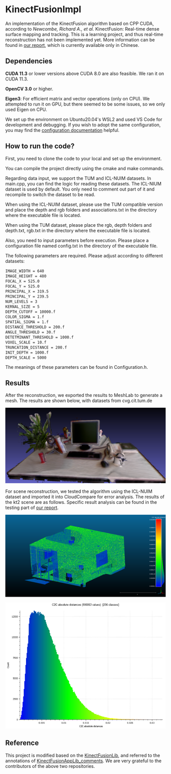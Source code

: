 # KinectFusionImpl

An implementation of the KinectFusion algorithm based on CPP CUDA, according to *Newcombe, Richard A., et al.* KinectFusion: Real-time dense surface mapping and tracking. This is a learning project, and thus real-time reconstruction has not been implemented yet. More information can be found in [our report](https://github.com/ShiJiJS/KinectFusionImpl/blob/main/readme_files/%E6%B7%B1%E5%BA%A6%E4%B8%8E%E9%A2%9C%E8%89%B2%E4%BF%A1%E6%81%AF%E8%9E%8D%E5%90%88%E7%9A%84%E5%AE%9E%E6%97%B6%E4%B8%89%E7%BB%B4%E9%87%8D%E5%BB%BA%EF%BC%9A%E5%9F%BA%E4%BA%8EKinectFusion%E7%9A%84%E6%96%B9%E6%B3%95.pdf), which is currently available only in Chinese.

## Dependencies

**CUDA 11.3** or lower versions above CUDA 8.0 are also feasible. We ran it on CUDA 11.3.

**OpenCV 3.0** or higher.

**Eigen3**: For efficient matrix and vector operations (only on CPU). We attempted to run it on GPU, but there seemed to be some issues, so we only used Eigen on CPU.

We set up the environment on Ubuntu20.04's WSL2 and used VS Code for development and debugging. If you wish to adopt the same configuration, you may find the [configuration documentation](https://github.com/ShiJiJS/KinectFusionImpl/blob/main/readme_files/%E7%8E%AF%E5%A2%83%E9%85%8D%E7%BD%AE.pdf) helpful.

## How to run the code?

First, you need to clone the code to your local and set up the environment.

You can compile the project directly using the cmake and make commands.

Regarding data input, we support the TUM and ICL-NUIM datasets. In main.cpp, you can find the logic for reading these datasets. The ICL-NIUM dataset is used by default. You only need to comment out part of it and recompile to switch the dataset to be read.

When using the ICL-NUIM dataset, please use the TUM compatible version and place the depth and rgb folders and associations.txt in the directory where the executable file is located.

When using the TUM dataset, please place the rgb, depth folders and depth.txt, rgb.txt in the directory where the executable file is located.

Also, you need to input parameters before execution. Please place a configuration file named config.txt in the directory of the executable file.

The following parameters are required. Please adjust according to different datasets:

```
IMAGE_WIDTH = 640
IMAGE_HEIGHT = 480
FOCAL_X = 525.0
FOCAL_Y = 525.0
PRINCIPAL_X = 319.5
PRINCIPAL_Y = 239.5
NUM_LEVELS = 3
KERNAL_SIZE = 5
DEPTH_CUTOFF = 10000.f
COLOR_SIGMA = 1.f
SPATIAL_SIGMA = 1.f
DISTANCE_THRESHOLD = 200.f
ANGLE_THRESHOLD = 30.f
DETETMINANT_THRESHOLD = 1000.f
VOXEL_SCALE = 10.f
TRUNCATION_DISTANCE = 200.f
INIT_DEPTH = 1000.f
DEPTH_SCALE = 5000
```

The meanings of these parameters can be found in Configuration.h.

## Results

After the reconstruction, we exported the results to MeshLab to generate a mesh. The results are shown below, with datasets from cvg.cit.tum.de

![desk_mesh](https://github.com/ShiJiJS/KinectFusionImpl/blob/main/readme_files/images/desk_mesh.png)

For scene reconstruction, we tested the algorithm using the ICL-NUIM dataset and imported it into CloudCompare for error analysis. The results of the kt2 scene are as follows. Specific result analysis can be found in the testing part of [our report](https://github.com/ShiJiJS/KinectFusionImpl/blob/main/readme_files/%E6%B7%B1%E5%BA%A6%E4%B8%8E%E9%A2%9C%E8%89%B2%E4%BF%A1%E6%81%AF%E8%9E%8D%E5%90%88%E7%9A%84%E5%AE%9E%E6%97%B6%E4%B8%89%E7%BB%B4%E9%87%8D%E5%BB%BA%EF%BC%9A%E5%9F%BA%E4%BA%8EKinectFusion%E7%9A%84%E6%96%B9%E6%B3%95.pdf).

![fullview](https://github.com/ShiJiJS/KinectFusionImpl/blob/main/readme_files/images/fullview.png)

![Histogram](https://github.com/ShiJiJS/KinectFusionImpl/blob/main/readme_files/images/Histogram.png)

## Reference

This project is modified based on the [KinectFusionLib](https://github.com/chrdiller/KinectFusionLib), and referred to the annotations of [KinectFusionAppLib_comments](https://github.com/DreamWaterFound/KinectFusionAppLib_comments). We are very grateful to the contributors of the above two repositories.